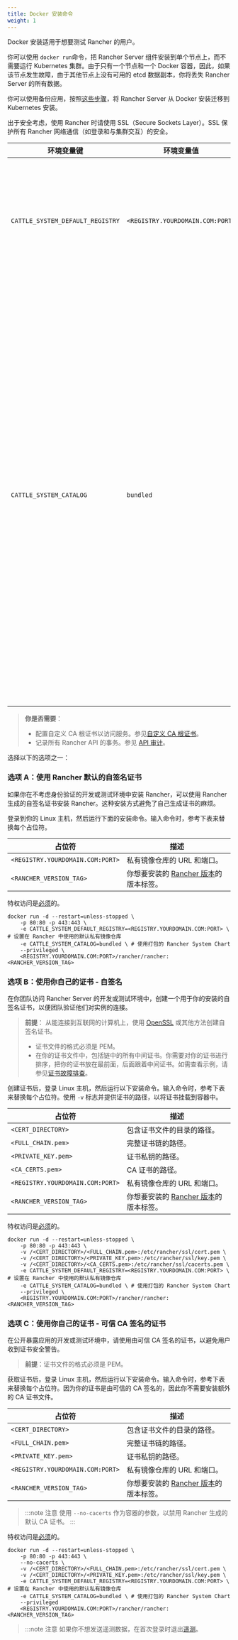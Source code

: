 ```yaml
---
title: Docker 安装命令
weight: 1
---
```


Docker 安装适用于想要测试 Rancher 的用户。

你可以使用 `docker run`命令，把 Rancher Server 组件安装到单个节点上，而不需要运行 Kubernetes 集群。由于只有一个节点和一个 Docker 容器，因此，如果该节点发生故障，由于其他节点上没有可用的 etcd 数据副本，你将丢失 Rancher Server 的所有数据。

你可以使用备份应用，按照[这些步骤]({{<baseurl>}}/rancher/v2.6/en/backups/migrating-rancher)，将 Rancher Server 从 Docker 安装迁移到 Kubernetes 安装。

出于安全考虑，使用 Rancher 时请使用 SSL（Secure Sockets Layer）。SSL 保护所有 Rancher 网络通信（如登录和与集群交互）的安全。

| 环境变量键 | 环境变量值 | 描述 |
| -------------------------------- | -------------------------------- | ---- |
| `CATTLE_SYSTEM_DEFAULT_REGISTRY` | `<REGISTRY.YOURDOMAIN.COM:PORT>` | 将 Rancher Server 配置成在配置集群时，始终从私有镜像仓库中拉取镜像。 |
| `CATTLE_SYSTEM_CATALOG` | `bundled` | 配置 Rancher Server 使用打包的 Helm System Chart 副本。[system charts](https://github.com/rancher/system-charts) 仓库包含所有监控，日志管理，告警和全局 DNS 等功能所需的应用商店项目。这些 [Helm Chart](https://github.com/rancher/system-charts) 位于 GitHub 中。但是由于你处在离线环境，因此使用 Rancher 内置的 Chart 会比设置 Git mirror 容易得多。 |

> **你是否需要**：
>
> - 配置自定义 CA 根证书以访问服务。参见[自定义 CA 根证书]({{<baseurl>}}/rancher/v2.6/en/installation/resources/custom-ca-root-certificate/)。
> - 记录所有 Rancher API 的事务。参见 [API 审计]({{<baseurl>}}/rancher/v2.6/en/installation/other-installation-methods/single-node-docker/advanced/#api-audit-log)。

选择以下的选项之一：

### 选项 A：使用 Rancher 默认的自签名证书



如果你在不考虑身份验证的开发或测试环境中安装 Rancher，可以使用 Rancher 生成的自签名证书安装 Rancher。这种安装方式避免了自己生成证书的麻烦。

登录到你的 Linux 主机，然后运行下面的安装命令。输入命令时，参考下表来替换每个占位符。

| 占位符 | 描述 |
| -------------------------------- | ----------------------------------------------------------------------------------------------------------------------------- |
| `<REGISTRY.YOURDOMAIN.COM:PORT>` | 私有镜像仓库的 URL 和端口。 |
| `<RANCHER_VERSION_TAG>` | 你想要安装的 [Rancher 版本]({{<baseurl>}}/rancher/v2.6/en/installation/resources/chart-options/)的版本标签。 |

特权访问是[必须](#privileged-access-for-rancher)的。

```
docker run -d --restart=unless-stopped \
    -p 80:80 -p 443:443 \
    -e CATTLE_SYSTEM_DEFAULT_REGISTRY=<REGISTRY.YOURDOMAIN.COM:PORT> \ # 设置在 Rancher 中使用的默认私有镜像仓库
    -e CATTLE_SYSTEM_CATALOG=bundled \ # 使用打包的 Rancher System Chart
    --privileged \
    <REGISTRY.YOURDOMAIN.COM:PORT>/rancher/rancher:<RANCHER_VERSION_TAG>
```



### 选项 B：使用你自己的证书 - 自签名



在你团队访问 Rancher Server 的开发或测试环境中，创建一个用于你的安装的自签名证书，以便团队验证他们对实例的连接。

> **前提**：
> 从能连接到互联网的计算机上，使用 [OpenSSL](https://www.openssl.org/) 或其他方法创建自签名证书。
>
> - 证书文件的格式必须是 PEM。
> - 在你的证书文件中，包括链中的所有中间证书。你需要对你的证书进行排序，把你的证书放在最前面，后面跟着中间证书。如需查看示例，请参见[证书故障排查]({{<baseurl>}}/rancher/v2.6/en/installation/other-installation-methods/single-node-docker/troubleshooting)。

创建证书后，登录 Linux 主机，然后运行以下安装命令。输入命令时，参考下表来替换每个占位符。使用 `-v` 标志并提供证书的路径，以将证书挂载到容器中。

| 占位符 | 描述 |
| -------------------------------- | ----------------------------------------------------------------------------------------------------------------------------- |
| `<CERT_DIRECTORY>` | 包含证书文件的目录的路径。 |
| `<FULL_CHAIN.pem>` | 完整证书链的路径。 |
| `<PRIVATE_KEY.pem>` | 证书私钥的路径。 |
| `<CA_CERTS.pem>` | CA 证书的路径。 |
| `<REGISTRY.YOURDOMAIN.COM:PORT>` | 私有镜像仓库的 URL 和端口。 |
| `<RANCHER_VERSION_TAG>` | 你想要安装的 [Rancher 版本]({{<baseurl>}}/rancher/v2.6/en/installation/resources/chart-options/)的版本标签。 |

特权访问是[必须](#privileged-access-for-rancher)的。

```
docker run -d --restart=unless-stopped \
    -p 80:80 -p 443:443 \
    -v /<CERT_DIRECTORY>/<FULL_CHAIN.pem>:/etc/rancher/ssl/cert.pem \
    -v /<CERT_DIRECTORY>/<PRIVATE_KEY.pem>:/etc/rancher/ssl/key.pem \
    -v /<CERT_DIRECTORY>/<CA_CERTS.pem>:/etc/rancher/ssl/cacerts.pem \
    -e CATTLE_SYSTEM_DEFAULT_REGISTRY=<REGISTRY.YOURDOMAIN.COM:PORT> \ # 设置在 Rancher 中使用的默认私有镜像仓库
    -e CATTLE_SYSTEM_CATALOG=bundled \ # 使用打包的 Rancher System Chart
    --privileged \
    <REGISTRY.YOURDOMAIN.COM:PORT>/rancher/rancher:<RANCHER_VERSION_TAG>
```



### 选项 C：使用你自己的证书 - 可信 CA 签名的证书



在公开暴露应用的开发或测试环境中，请使用由可信 CA 签名的证书，以避免用户收到证书安全警告。

> **前提**：证书文件的格式必须是 PEM。

获取证书后，登录 Linux 主机，然后运行以下安装命令。输入命令时，参考下表来替换每个占位符。因为你的证书是由可信的 CA 签名的，因此你不需要安装额外的 CA 证书文件。

| 占位符 | 描述 |
| -------------------------------- | ----------------------------------------------------------------------------------------------------------------------------- |
| `<CERT_DIRECTORY>` | 包含证书文件的目录的路径。 |
| `<FULL_CHAIN.pem>` | 完整证书链的路径。 |
| `<PRIVATE_KEY.pem>` | 证书私钥的路径。 |
| `<REGISTRY.YOURDOMAIN.COM:PORT>` | 私有镜像仓库的 URL 和端口。 |
| `<RANCHER_VERSION_TAG>` | 你想要安装的 [Rancher 版本]({{<baseurl>}}/rancher/v2.6/en/installation/resources/chart-options/)的版本标签。 |

> :::note 注意
> 使用 `--no-cacerts` 作为容器的参数，以禁用 Rancher 生成的默认 CA 证书。
> :::

特权访问是[必须](#privileged-access-for-rancher)的。

```
docker run -d --restart=unless-stopped \
    -p 80:80 -p 443:443 \
    --no-cacerts \
    -v /<CERT_DIRECTORY>/<FULL_CHAIN.pem>:/etc/rancher/ssl/cert.pem \
    -v /<CERT_DIRECTORY>/<PRIVATE_KEY.pem>:/etc/rancher/ssl/key.pem \
    -e CATTLE_SYSTEM_DEFAULT_REGISTRY=<REGISTRY.YOURDOMAIN.COM:PORT> \ # 设置在 Rancher 中使用的默认私有镜像仓库
    -e CATTLE_SYSTEM_CATALOG=bundled \ # 使用打包的 Rancher System Chart
    --privileged
    <REGISTRY.YOURDOMAIN.COM:PORT>/rancher/rancher:<RANCHER_VERSION_TAG>
```





> :::note 注意
> 如果你不想发送遥测数据，在首次登录时退出[遥测]({{<baseurl>}}/rancher/v2.6/en/faq/telemetry/)。

